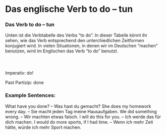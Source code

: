 # Das englische Verb to do – tun

[](http://www.jabbalab.com/blog/wp-content/uploads/2011/06/verbtodo.jpg)

### Das Verb to do – tun

Unten ist die Verbtabelle des Verbs “to do”. In dieser Tabelle könnt ihr sehen, wie das Verb entsprechend den unterchiedlichen Zeitformen konjugiert wird. In vielen Situationen, in denen wir im Deutschen “machen” benutzen, wird im Englischen das Verb “to do” benutzt.

### 


 

Imperativ: do!

Past Partizip: done

### Example Sentences:

What have you done? – Was hast du gemacht?
She does my homework every day. – Sie macht jeden Tag meine Hausaufgaben.
We did something wrong. – Wir machten etwas falsch.
I will do this for you. – Ich werde das für dich machen.
I would do more sports, if I had time. – Wenn ich mehr Zeit hätte, würde ich mehr Sport machen.
